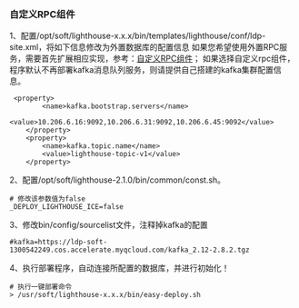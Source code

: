 ### 自定义RPC组件

1、配置/opt/soft/lighthouse-x.x.x/bin/templates/lighthouse/conf/ldp-site.xml，将如下信息修改为外置数据库的配置信息
如果您希望使用外置RPC服务，需要首先扩展相应实现，参考：[自定义RPC组件](/zh/自定义扩展/自定义RPC组件.md)；
如果选择自定义rpc组件，程序默认不再部署kafka消息队列服务，则请提供自己搭建的kafka集群配置信息。
```
 <property>
        <name>kafka.bootstrap.servers</name>
        <value>10.206.6.16:9092,10.206.6.31:9092,10.206.6.45:9092</value>
    </property>
    <property>
        <name>kafka.topic.name</name>
        <value>lighthouse-topic-v1</value>
    </property>
```

2、配置/opt/soft/lighthouse-2.1.0/bin/common/const.sh。
```
# 修改该参数值为false
_DEPLOY_LIGHTHOUSE_ICE=false
```

3、修改bin/config/sourcelist文件，注释掉kafka的配置
```
#kafka=https://ldp-soft-1300542249.cos.accelerate.myqcloud.com/kafka_2.12-2.8.2.tgz
```

4、执行部署程序，自动连接所配置的数据库，并进行初始化！

```
# 执行一键部署命令
> /usr/soft/lighthouse-x.x.x/bin/easy-deploy.sh
```